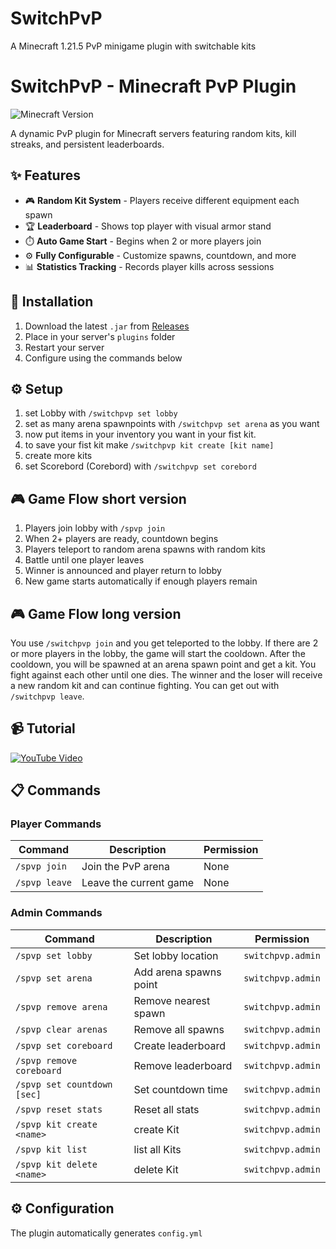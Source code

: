 # SwitchPvP
A Minecraft 1.21.5 PvP minigame plugin with switchable kits

# SwitchPvP - Minecraft PvP Plugin

![Minecraft Version](https://img.shields.io/badge/Minecraft-1.21.5%2B-blue)

A dynamic PvP plugin for Minecraft servers featuring random kits, kill streaks, and persistent leaderboards.

## ✨ Features
- 🎮 **Random Kit System** - Players receive different equipment each spawn
- 🏆 **Leaderboard** - Shows top player with visual armor stand
- ⏱️ **Auto Game Start** - Begins when 2 or more players join
- ⚙️ **Fully Configurable** - Customize spawns, countdown, and more
- 📊 **Statistics Tracking** - Records player kills across sessions

## 🚀 Installation
1. Download the latest `.jar` from [Releases](https://github.com/Pirat1345/SwitchPvP/releases)
2. Place in your server's `plugins` folder
3. Restart your server
4. Configure using the commands below

## ⚙️ Setup
1. set Lobby with `/switchpvp set lobby`
2. set as many arena spawnpoints with `/switchpvp set arena` as you want
3. now put items in your inventory you want in your fist kit.
4. to save your fist kit make `/switchpvp kit create [kit name]`
5. create more kits
6. set Scorebord (Corebord) with `/switchpvp set corebord`

## 🎮 Game Flow short version
1. Players join lobby with `/spvp join`
2. When 2+ players are ready, countdown begins
3. Players teleport to random arena spawns with random kits
4. Battle until one player leaves
5. Winner is announced and player return to lobby
6. New game starts automatically if enough players remain

## 🎮 Game Flow long version
You use `/switchpvp join` and you get teleported to the lobby.
If there are 2 or more players in the lobby,
the game will start the cooldown.
After the cooldown, 
you will be spawned at an arena spawn point and get a kit. 
You fight against each other until one dies. 
The winner and the loser will receive a new random kit and can continue fighting. 
You can get out with `/switchpvp leave`.

## 📹 Tutorial
[![YouTube Video](https://img.youtube.com/vi/_upK_Z0NRxc/0.jpg)](https://www.youtube.com/watch?v=_upK_Z0NRxc)

## 📋 Commands

### Player Commands
| Command | Description | Permission |
|---------|-------------|------------|
| `/spvp join` | Join the PvP arena | None |
| `/spvp leave` | Leave the current game | None |

### Admin Commands
| Command | Description | Permission |
|---------|-------------|------------|
| `/spvp set lobby` | Set lobby location | `switchpvp.admin` |
| `/spvp set arena` | Add arena spawns point | `switchpvp.admin` |
| `/spvp remove arena` | Remove nearest spawn | `switchpvp.admin` |
| `/spvp clear arenas` | Remove all spawns | `switchpvp.admin` |
| `/spvp set coreboard` | Create leaderboard | `switchpvp.admin` |
| `/spvp remove coreboard` | Remove leaderboard | `switchpvp.admin` |
| `/spvp set countdown [sec]` | Set countdown time | `switchpvp.admin` |
| `/spvp reset stats` | Reset all stats | `switchpvp.admin` |
| `/spvp kit create <name>` | create Kit | `switchpvp.admin` |
| `/spvp kit list` | list all Kits | `switchpvp.admin` |
| `/spvp kit delete <name>` | delete Kit | `switchpvp.admin` |

## ⚙️ Configuration
The plugin automatically generates `config.yml`
